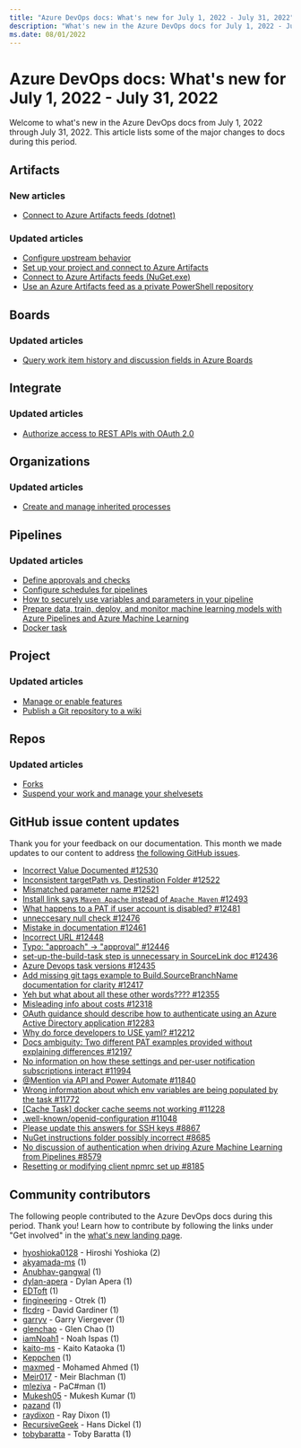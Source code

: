 ```yaml
---
title: "Azure DevOps docs: What's new for July 1, 2022 - July 31, 2022"
description: "What's new in the Azure DevOps docs for July 1, 2022 - July 31, 2022."
ms.date: 08/01/2022
---
```


# Azure DevOps docs: What's new for July 1, 2022 - July 31, 2022

Welcome to what's new in the Azure DevOps docs from July 1, 2022 through July 31, 2022. This article lists some of the major changes to docs during this period.

## Artifacts

### New articles

- [Connect to Azure Artifacts feeds (dotnet)](/azure/devops/artifacts/nuget/dotnet-setup)

### Updated articles

- [Configure upstream behavior](/azure/devops/artifacts/concepts/upstream-behavior)
- [Set up your project and connect to Azure Artifacts](/azure/devops/artifacts/npm/npmrc)
- [Connect to Azure Artifacts feeds (NuGet.exe)](/azure/devops/artifacts/nuget/nuget-exe)
- [Use an Azure Artifacts feed as a private PowerShell repository](/azure/devops/artifacts/tutorials/private-powershell-library)

## Boards

### Updated articles

- [Query work item history and discussion fields in Azure Boards](/azure/devops/boards/queries/history-and-auditing)

## Integrate

### Updated articles

- [Authorize access to REST APIs with OAuth 2.0](/azure/devops/integrate/get-started/authentication/oauth)

## Organizations

### Updated articles

- [Create and manage inherited processes](/azure/devops/organizations/settings/work/manage-process)

## Pipelines

### Updated articles

- [Define approvals and checks](/azure/devops/pipelines/process/approvals)
- [Configure schedules for pipelines](/azure/devops/pipelines/process/scheduled-triggers)
- [How to securely use variables and parameters in your pipeline](/azure/devops/pipelines/security/inputs)
- [Prepare data, train, deploy, and monitor machine learning models with Azure Pipelines and Azure Machine Learning](/azure/devops/pipelines/targets/azure-machine-learning)
- [Docker task](/azure/devops/pipelines/tasks/build/docker)

## Project

### Updated articles

- [Manage or enable features](/azure/devops/project/navigation/preview-features)
- [Publish a Git repository to a wiki](/azure/devops/project/wiki/publish-repo-to-wiki)

## Repos

### Updated articles

- [Forks](/azure/devops/repos/git/forks)
- [Suspend your work and manage your shelvesets](/azure/devops/repos/tfvc/suspend-your-work-manage-your-shelvesets)


## GitHub issue content updates

Thank you for your feedback on our documentation. This month we made updates to our content to address [the following GitHub issues](https://github.com/MicrosoftDocs/azure-devops-docs/issues?q=linked%3Apr+is%3Aissue+is%3Aclosed+closed%3A2022-07-01..2022-07-31).

- [Incorrect Value Documented #12530](https://github.com/MicrosoftDocs/azure-devops-docs/issues/12530)
- [Inconsistent targetPath vs. Destination Folder #12522](https://github.com/MicrosoftDocs/azure-devops-docs/issues/12522)
- [Mismatched parameter name #12521](https://github.com/MicrosoftDocs/azure-devops-docs/issues/12521)
- [Install link says `Maven Apache` instead of `Apache Maven` #12493](https://github.com/MicrosoftDocs/azure-devops-docs/issues/12493)
- [What happens to a PAT if user account is disabled? #12481](https://github.com/MicrosoftDocs/azure-devops-docs/issues/12481)
- [unneccesary null check #12476](https://github.com/MicrosoftDocs/azure-devops-docs/issues/12476)
- [Mistake in documentation #12461](https://github.com/MicrosoftDocs/azure-devops-docs/issues/12461)
- [Incorrect URL #12448](https://github.com/MicrosoftDocs/azure-devops-docs/issues/12448)
- [Typo: "approach" -> "approval" #12446](https://github.com/MicrosoftDocs/azure-devops-docs/issues/12446)
- [set-up-the-build-task step is unnecessary in SourceLink doc #12436](https://github.com/MicrosoftDocs/azure-devops-docs/issues/12436)
- [Azure Devops task versions #12435](https://github.com/MicrosoftDocs/azure-devops-docs/issues/12435)
- [Add missing git tags example to Build.SourceBranchName documentation for clarity #12417](https://github.com/MicrosoftDocs/azure-devops-docs/issues/12417)
- [Yeh but what about all these other words???? #12355](https://github.com/MicrosoftDocs/azure-devops-docs/issues/12355)
- [Misleading info about costs #12318](https://github.com/MicrosoftDocs/azure-devops-docs/issues/12318)
- [OAuth guidance should describe how to authenticate using an Azure Active Directory application #12283](https://github.com/MicrosoftDocs/azure-devops-docs/issues/12283)
- [Why do force developers to USE yaml? #12212](https://github.com/MicrosoftDocs/azure-devops-docs/issues/12212)
- [Docs ambiguity: Two different PAT examples provided without explaining differences #12197](https://github.com/MicrosoftDocs/azure-devops-docs/issues/12197)
- [No information on how these settings and per-user notification subscriptions interact #11994](https://github.com/MicrosoftDocs/azure-devops-docs/issues/11994)
- [@Mention via API and Power Automate #11840](https://github.com/MicrosoftDocs/azure-devops-docs/issues/11840)
- [Wrong information about which env variables are being populated by the task   #11772](https://github.com/MicrosoftDocs/azure-devops-docs/issues/11772)
- [[Cache Task] docker cache seems not working #11228](https://github.com/MicrosoftDocs/azure-devops-docs/issues/11228)
- [.well-known/openid-configuration #11048](https://github.com/MicrosoftDocs/azure-devops-docs/issues/11048)
- [Please update this answers for SSH keys #8867](https://github.com/MicrosoftDocs/azure-devops-docs/issues/8867)
- [NuGet instructions folder possibly incorrect #8685](https://github.com/MicrosoftDocs/azure-devops-docs/issues/8685)
- [No discussion of authentication when driving Azure Machine Learning from Pipelines #8579](https://github.com/MicrosoftDocs/azure-devops-docs/issues/8579)
- [Resetting or modifying client npmrc set up #8185](https://github.com/MicrosoftDocs/azure-devops-docs/issues/8185)

## Community contributors

The following people contributed to the Azure DevOps docs during this period. Thank you! Learn how to contribute by following the links under "Get involved" in the [what's new landing page](index.yml).

- [hyoshioka0128](https://github.com/hyoshioka0128) - Hiroshi Yoshioka (2)
- [akyamada-ms](https://github.com/akyamada-ms) (1)
- [Anubhav-gangwal](https://github.com/Anubhav-gangwal) (1)
- [dylan-apera](https://github.com/dylan-apera) - Dylan Apera (1)
- [EDToft](https://github.com/EDToft) (1)
- [fingineering](https://github.com/fingineering) - Otrek (1)
- [flcdrg](https://github.com/flcdrg) - David Gardiner (1)
- [garryv](https://github.com/garryv) - Garry Viergever (1)
- [glenchao](https://github.com/glenchao) - Glen Chao (1)
- [iamNoah1](https://github.com/iamNoah1) - Noah Ispas (1)
- [kaito-ms](https://github.com/kaito-ms) - Kaito Kataoka (1)
- [Keppchen](https://github.com/Keppchen) (1)
- [maxmed](https://github.com/maxmed) - Mohamed Ahmed (1)
- [Meir017](https://github.com/Meir017) - Meir Blachman (1)
- [mleziva](https://github.com/mleziva) - PaC#man (1)
- [Mukesh05](https://github.com/Mukesh05) - Mukesh Kumar (1)
- [pazand](https://github.com/pazand) (1)
- [raydixon](https://github.com/raydixon) - Ray Dixon (1)
- [RecursiveGeek](https://github.com/RecursiveGeek) - Hans Dickel (1)
- [tobybaratta](https://github.com/tobybaratta) - Toby Baratta (1)
